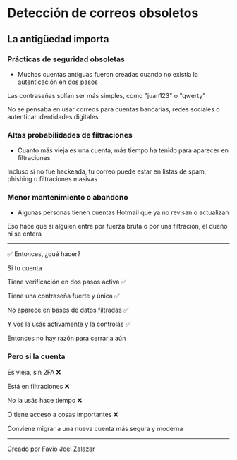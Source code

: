 # Detección de correos obsoletos


## La antigüedad importa

### Prácticas de seguridad obsoletas

- Muchas cuentas antiguas fueron creadas cuando no existía la autenticación en dos pasos

Las contraseñas solían ser más simples, como "juan123" o "qwerty"

No se pensaba en usar correos para cuentas bancarias, redes sociales o autenticar identidades digitales


### Altas probabilidades de filtraciones

- Cuanto más vieja es una cuenta, más tiempo ha tenido para aparecer en filtraciones

Incluso si no fue hackeada, tu correo puede estar en listas de spam, phishing o filtraciones masivas


### Menor mantenimiento o abandono

- Algunas personas tienen cuentas Hotmail que ya no revisan o actualizan

Eso hace que si alguien entra por fuerza bruta o por una filtración, el dueño ni se entera

---

✅ Entonces, ¿qué hacer?

Si tu cuenta

Tiene verificación en dos pasos activa ✅

Tiene una contraseña fuerte y única ✅

No aparece en bases de datos filtradas ✅

Y vos la usás activamente y la controlás ✅

Entonces no hay razón para cerrarla aún

### Pero si la cuenta

Es vieja, sin 2FA ❌

Está en filtraciones ❌

No la usás hace tiempo ❌

O tiene acceso a cosas importantes ❌

Conviene migrar a una nueva cuenta más segura y moderna

---

Creado por Favio Joel Zalazar